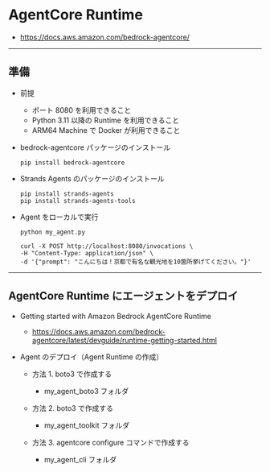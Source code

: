 # AgentCore Runtime

* https://docs.aws.amazon.com/bedrock-agentcore/

---

## 準備

* 前提
    - ポート 8080 を利用できること
    - Python 3.11 以降の Runtime を利用できること
    - ARM64 Machine で Docker が利用できること

* bedrock-agentcore パッケージのインストール

    ```
    pip install bedrock-agentcore
    ```

* Strands Agents のパッケージのインストール

    ```
    pip install strands-agents
    pip install strands-agents-tools
    ```

* Agent をローカルで実行

    ```
    python my_agent.py
    ```

    ```
    curl -X POST http://localhost:8080/invocations \
    -H "Content-Type: application/json" \
    -d '{"prompt": "こんにちは！京都で有名な観光地を10箇所挙げてください。"}'
    ```

---
## AgentCore Runtime にエージェントをデプロイ

* Getting started with Amazon Bedrock AgentCore Runtime
    - https://docs.aws.amazon.com/bedrock-agentcore/latest/devguide/runtime-getting-started.html
 

* Agent のデプロイ（Agent Runtime の作成）
  - 方法 1. boto3 で作成する
    - my_agent_boto3 フォルダ

  - 方法 2. boto3 で作成する
    - my_agent_toolkit フォルダ

  - 方法 3. agentcore configure コマンドで作成する
    - my_agent_cli フォルダ
